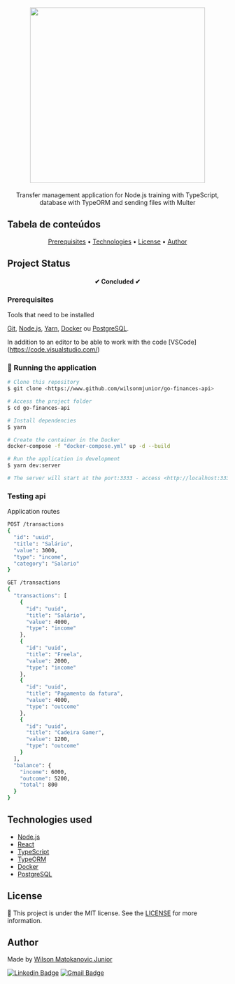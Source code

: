<h1 align="center">
  <img src="https://res.cloudinary.com/dhqnvbd52/image/upload/v1595975364/GoFinances/logo.408488e0_qpx4dy.svg" width="400"/>
</h1>

<p align="center">
Transfer management application for Node.js training with TypeScript, database with TypeORM and sending files with Multer
</p>

## Tabela de conteúdos 

<p align="center">
 <a href="#prerequisites">Prerequisites</a> •
 <a href="#technologies used">Technologies</a> • 
 <a href="#licence">License</a> • 
 <a href="#author">Author</a>
</p>

## Project Status

<h4 align="center"> 
  ✔	Concluded ✔
</h4>

### Prerequisites

Tools that need to be installed

[Git](https://git-scm.com), [Node.js](https://nodejs.org/en/), [Yarn](https://yarnpkg.com/), [Docker](https://www.docker.com/) ou [PostgreSQL](https://www.postgresql.org/).

In addition to an editor to be able to work with the code [VSCode] (https://code.visualstudio.com/)

### 🎲 Running the application 

```bash
# Clone this repository
$ git clone <https://www.github.com/wilsonmjunior/go-finances-api>

# Access the project folder 
$ cd go-finances-api

# Install dependencies
$ yarn

# Create the container in the Docker
docker-compose -f "docker-compose.yml" up -d --build

# Run the application in development 
$ yarn dev:server

# The server will start at the port:3333 - access <http://localhost:3333>
```

### Testing api
Application routes

```bash
POST /transactions
{
  "id": "uuid",
  "title": "Salário",
  "value": 3000,
  "type": "income",
  "category": "Salario"  
}

GET /transactions
{
  "transactions": [
    {
      "id": "uuid",
      "title": "Salário",
      "value": 4000,
      "type": "income"
    },
    {
      "id": "uuid",
      "title": "Freela",
      "value": 2000,
      "type": "income"
    },
    {
      "id": "uuid",
      "title": "Pagamento da fatura",
      "value": 4000,
      "type": "outcome"
    },
    {
      "id": "uuid",
      "title": "Cadeira Gamer",
      "value": 1200,
      "type": "outcome"
    }
  ],
  "balance": {
    "income": 6000,
    "outcome": 5200,
    "total": 800
  }
}
```

## Technologies used

- [Node.js](https://nodejs.org/en/)
- [React](https://pt-br.reactjs.org/)
- [TypeScript](https://www.typescriptlang.org/)
- [TypeORM](https://typeorm.io/)
- [Docker](https://www.docker.com/)
- [PostgreSQL](https://www.postgresql.org/)

##  License

:memo: This project is under the MIT license. See the [LICENSE](https://github.com/wilsonmjunior/go-finances-api/blob/master/LICENSE) for more information.

## Author

Made by [Wilson Matokanovic Junior](https://gtihub.com/wilsonmjunior)

[![Linkedin Badge](https://img.shields.io/badge/-Wilson%20Matokanovic%20Junior-blue?style=flat-square&logo=Linkedin&logoColor=%23fff&link=https://www.linkedin.com/in/wilsonmatokanovic/)](https://www.linkedin.com/in/wilsonmatokanovic/)
[![Gmail Badge](https://img.shields.io/badge/-wilsonmjuniorx@gmail.com-c14438?style=flat-square&logo=Gmail&logoColor=white&link=mailto:wilsonmjuniorx@gmail.com)](mailto:wilsonmjuniorx@gmail.com)
